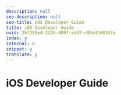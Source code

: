```yaml
---
description: null
seo-description: null
seo-title: iOS Developer Guide
title: iOS Developer Guide
uuid: 2bf318e4-2226-4097-add7-c92e43d83d7e
index: y
internal: n
snippet: y
translate: y
---
```


# iOS Developer Guide


